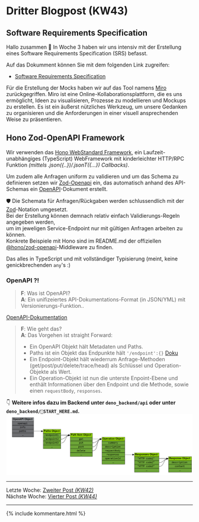# Dritter Blogpost (KW43)

## Software Requirements Specification

Hallo zusammen 👋
In Woche 3 haben wir uns intensiv mit der Erstellung eines Software Requirements Specification (SRS) befasst.

Auf das Dokumment können Sie mit dem folgenden Link zugreifen:
- [Software Requirements Specification](SRS/v2_w4/SoftwareRequirementsSpecification.md)

Für die Erstellung der Mocks haben wir auf das Tool namens [Miro](https://miro.com/) zurückgegriffen. Miro ist eine Online-Kollaborationsplattform, die es uns ermöglicht, Ideen zu visualisieren, Prozesse zu modellieren und Mockups zu erstellen. Es ist ein äußerst nützliches Werkzeug, um unsere Gedanken zu organisieren und die Anforderungen in einer visuell ansprechenden Weise zu präsentieren.


## Hono Zod-OpenAPI Framework

Wir verwenden das [Hono WebStandard Framework](https://hono.dev/),
ein Laufzeit-unabhängiges (TypeScript) WebFramework mit kinderleichter HTTP/RPC Funktion _(mittels .json({..})/.jsonT({...}) Callbacks)_.  

Um zudem alle Anfragen uniform zu validieren 
und um das Schema zu definieren setzen wir [Zod-Openapi](https://www.npmjs.com/package/@hono/zod-openapi) ein,
das automatisch anhand des API-Schemas ein [OpenAPI](https://learn.openapis.org/)-Dokument erstellt.  

🛡️ Die Schemata für Anfragen/Rückgaben werden schlussendlich mit der [Zod](https://zod.dev/)-Notation umgesetzt.  
Bei der Erstellung können demnach relativ einfach Validierungs-Regeln
angegeben werden,  
um im jeweligen Service-Endpoint nur mit gültigen Anfragen arbeiten zu können.  
Konkrete Beispiele mit Hono sind im README.md der offiziellen [@hono/zod-openapi](https://github.com/honojs/middleware/tree/main/packages/zod-openapi)-Middleware zu finden. 

Das alles in TypeScript und mit vollständiger Typisierung (meint, keine genickbrechenden `any`'s :)

### OpenAPI ?!

> **F**: Was ist OpenAPI?  
> **A**: Ein unifizeiertes API-Dokumentations-Format (in JSON/YML) mit Versionierungs-Funktion..

[OpenAPI-Dokumentation](https://learn.openapis.org/)

> **F**: Wie geht das?  
> **A**: Das Vorgehen ist straight Forward: 
>  - Ein OpenAPI Objekt hält Metadaten und Paths.
>  - Paths ist ein Objekt das Endpunkte hält `'/endpoint':{}` [Doku](https://learn.openapis.org/specification/paths.html)
>  - Ein Endpoint-Objekt hält wiederrum Anfrage-Methoden (get/post/put/delete/trace/head) als Schlüssel und Operation-Objekte als Wert.
>  - Ein Operation-Objekt ist nun die unterste Enpoint-Ebene und enthält Informationen über den Endpoint und die Methode, sowie einen `requestBody`, `responses`.
>

👇
**Weitere infos dazu im Backend unter `deno_backend/api` oder unter  `deno_backend/🧭START_HERE.md`.**
![OpenAPI-Objekt](../images/OpenAPI-Objekt-Struktur.png)

---  
Letzte Woche: [Zweiter Post _(KW42)_](01_Team.md)  
Nächste Woche: [Vierter Post _(KW44)_](04_UML_n_UCRS.md)

---

{% include kommentare.html %}